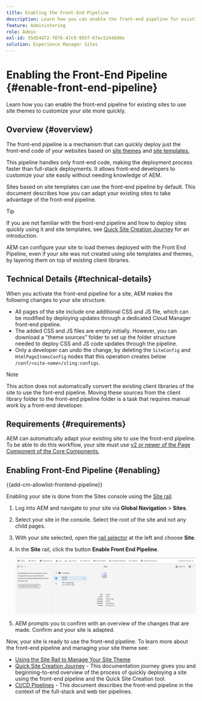 ```yaml
---
title: Enabling the Front-End Pipeline
description: Learn how you can enable the front-end pipeline for existing sites to use site themes to customize your site more quickly.
feature: Administering
role: Admin
exl-id: 55d54d72-f87b-47c9-955f-67ec5244dd6e
solution: Experience Manager Sites
---
```

# Enabling the Front-End Pipeline {#enable-front-end-pipeline}

Learn how you can enable the front-end pipeline for existing sites to use site themes to customize your site more quickly.

## Overview {#overview}

The front-end pipeline is a mechanism that can quickly deploy just the front-end code of your websites based on [site themes](site-themes.md) and [site templates.](site-templates.md)

This pipeline handles only front-end code, making the deployment process faster than full-stack deployments. It allows front-end developers to customize your site easily without needing knowledge of AEM.

Sites based on site templates can use the front-end pipeline by default. This document describes how you can adapt your existing sites to take advantage of the front-end pipeline.

>[!TIP]
>
>If you are not familiar with the front-end pipeline and how to deploy sites quickly using it and site templates, see [Quick Site Creation Journey](/help/journey-sites/quick-site/overview.md) for an introduction.

AEM can configure your site to load themes deployed with the Front End Pipeline, even if your site was not created using site templates and themes, by layering them on top of existing client libraries.

## Technical Details {#technical-details}

When you activate the front-end pipeline for a site, AEM makes the following changes to your site structure.

* All pages of the site include one additional CSS and JS file, which can be modified by deploying updates through a dedicated Cloud Manager front-end pipeline.
* The added CSS and JS files are empty initially. However, you can download a "theme sources" folder to set up the folder structure needed to deploy CSS and JS code updates through the pipeline.
* Only a developer can undo the change, by deleting the `SiteConfig` and `HtmlPageItemsConfig` nodes that this operation creates below `/conf/<site-name>/sling:configs`.

>[!NOTE]
>
>This action does not automatically convert the existing client libraries of the site to use the font-end pipeline. Moving these sources from the client library folder to the front-end pipeline folder is a task that requires manual work by a front-end developer.

## Requirements {#requirements}

AEM can automatically adapt your existing site to use the front-end pipeline. To be able to do this workflow, your site must use [v2 or newer of the Page Component of the Core Components.](https://experienceleague.adobe.com/en/docs/experience-manager-core-components/using/wcm-components/page)

## Enabling Front-End Pipeline {#enabling}

{{add-cm-allowlist-frontend-pipeline}}

Enabling your site is done from the Sites console using the [Site rail](site-rail.md). 

1. Log into AEM and navigate to your site via **Global Navigation** &gt; **Sites**.
1. Select your site in the console. Select the root of the site and not any child pages.
1. With your site selected, open the [rail selector](/help/sites-cloud/authoring/basic-handling.md#rail-selector) at the left and choose **Site**.
1. In the **Site** rail, click the button **Enable Front End Pipeline**.

   ![Enable front-end pipeline](/help/sites-cloud/administering/assets/enable-front-end-pipeline.png)

1. AEM prompts you to confirm with an overview of the changes that are made. Confirm and your site is adapted.

Now, your site is ready to use the front-end pipeline. To learn more about the front-end pipeline and managing your site theme see:

* [Using the Site Rail to Manage Your Site Theme](site-rail.md)
* [Quick Site Creation Journey](/help/journey-sites/quick-site/overview.md) - This documentation journey gives you and beginning-to-end overview of the process of quickly deploying a site using the front-end pipeline and the Quick Site Creation tool.
* [CI/CD Pipelines](/help/implementing/cloud-manager/configuring-pipelines/introduction-ci-cd-pipelines.md#front-end) - This document describes the front-end pipeline in the context of the full-stack and web tier pipelines.

